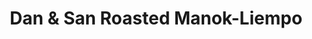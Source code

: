 ---
title: "Dan & San Roasted Manok-Liempo"
url: /santo-tomas/dan-und-san-roasted-manok-liempo/
shop: Lebensmittel
---